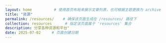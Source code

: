 ```yaml
---
layout: home          # 使用首页布局来展示文章列表，也可根据主题更换为 archive
title: "资源"
permalink: /resources/    # 确保该页面生成在 /resources/ 路径下
collection: resources      # 指定该页面属于 'resources' 集合
description: 分享各种资源和平台"
date: 2025-07-02     # 页面创建日期
---
```


